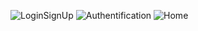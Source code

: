![LoginSignUp](https://github.com/HoudaMounir/TP-3/assets/122269840/d1d3a54e-42b9-4e44-bcb8-efc5a2b92dcb)
![Authentification](https://github.com/HoudaMounir/TP-3/assets/122269840/4dfb2719-1178-49da-aeda-0d4c5334f0d1)
![Home](https://github.com/HoudaMounir/TP-3/assets/122269840/d709d005-a74b-4247-abd2-7b366ab50183)

